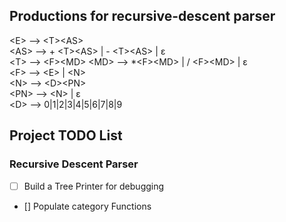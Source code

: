 ## Productions for recursive-descent parser
\<E\>  -->  \<T\>\<AS\>  
\<AS\> --> + \<T\>\<AS\> | - \<T\>\<AS\> | ε   
\<T\> -->  \<F\>\<MD\>
\<MD\> --> *\<F\>\<MD\> | / \<F\>\<MD\> | ε   
\<F\> --> \<E\> | \<N\>  
\<N\> --> \<D\>\<PN\>  
\<PN\> --> \<N\> | ε  
\<D\> --> 0|1|2|3|4|5|6|7|8|9  


## Project TODO List

### Recursive Descent Parser
- [ ] Build a Tree Printer for debugging
- [] Populate category Functions
